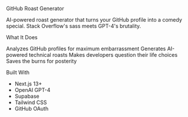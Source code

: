  GitHub Roast Generator

AI-powered roast generator that turns your GitHub profile into a comedy special. Stack Overflow's sass meets GPT-4's brutality.

 What It Does

 Analyzes GitHub profiles for maximum embarrassment
 Generates AI-powered technical roasts
 Makes developers question their life choices
 Saves the burns for posterity

 Built With

- Next.js 13+
- OpenAI GPT-4
- Supabase
- Tailwind CSS
- GitHub OAuth

